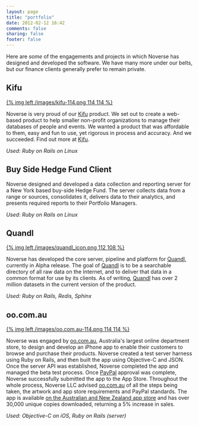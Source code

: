```yaml
---
layout: page
title: "portfolio"
date: 2012-02-12 16:42
comments: false
sharing: false
footer: false
---
```


Here are *some* of the engagements and projects in which Noverse has designed and developed the software. We have many more under our belts, but our finance clients generally prefer to remain private.

## Kifu

<a href="http://www.kifuapp.com">{% img left /images/kifu-114.png 114 114 %}</a>

Noverse is very proud of our [Kifu](http://www.kifuapp.com) product. We set out to create a web-based product to help smaller non-profit organizations to manage their databases of people and events. We wanted a product that was affordable to them, easy and fun to use, yet rigorous in process and accuracy. And we succeeded. Find out more at [Kifu](http://www.kifuapp.com).

*Used: Ruby on Rails on Linux*

## Buy Side Hedge Fund Client

Noverse designed and developed a data collection and reporting server for a New York based buy-side Hedge Fund. The server collects data from a range or sources, consolidates it, delivers data to their analytics, and presents required reports to their Portfolio Managers.

*Used: Ruby on Rails on Linux*

## Quandl ##

<a href="http://www.quandl.com">{% img left /images/quandl_icon.png 112 108 %}</a>

Noverse has developed the core server, pipeline and platform for <a href="http://www.quandl.com">Quandl</a>, currently in Alpha release. The goal of <a href="http://www.quandl.com">Quandl</a> is to be a searchable directory of all raw data on the Internet, and to deliver that data in a common format for use by its clients. As of writing, <a href="http://www.quandl.com">Quandl</a> has over 2 million datasets in the current version of the product.

*Used: Ruby on Rails, Redis, Sphinx*

## oo.com.au

<a href="http://www.oo.com.au">{% img left /images/oo.com.au-114.png 114 114 %}</a>

Noverse was engaged by [oo.com.au](http://www.oo.com.au/), Australia's largest online department store, to design and develop an iPhone app to enable their customers to browse and purchase their products. Noverse created a test server harness using Ruby on Rails, and then built the app using Objective-C and JSON. Once the server API was established, Noverse completed the app and managed the beta test process. Once [PayPal](http://www.paypal.com/) approval was complete, Noverse successfully submitted the app to the App Store. Throughout the whole process, Noverse LLC advised [oo.com.au](http://www.oo.com.au/) of all the steps being taken, the artwork and app store requirements and PayPal standards. The app is available [on the Australian and New Zealand app store](http://itunes.apple.com/au/app/oo-com-au/id422693241?mt=8&ls=1) and has over 30,000 unique copies downloaded, returning a 5% increase in sales.

*Used: Objective-C on iOS, Ruby on Rails (server)*